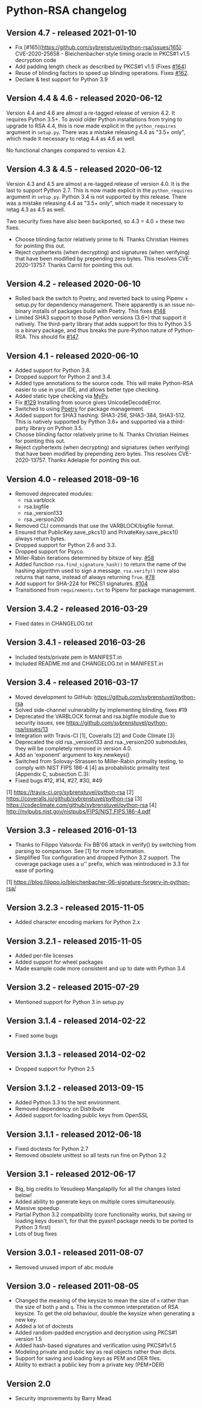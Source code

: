 # Python-RSA changelog

## Version 4.7 - released 2021-01-10

- Fix [#165](https://github.com/sybrenstuvel/python-rsa/issues/165]:
  CVE-2020-25658 - Bleichenbacher-style timing oracle in PKCS#1 v1.5 decryption
  code
- Add padding length check as described by PKCS#1 v1.5 (Fixes
  [#164](https://github.com/sybrenstuvel/python-rsa/issues/164))
- Reuse of blinding factors to speed up blinding operations.
  Fixes [#162](https://github.com/sybrenstuvel/python-rsa/issues/162).
- Declare & test support for Python 3.9


## Version 4.4 & 4.6 - released 2020-06-12

Version 4.4 and 4.6 are almost a re-tagged release of version 4.2. It requires
Python 3.5+. To avoid older Python installations from trying to upgrade to RSA
4.4, this is now made explicit in the `python_requires` argument in `setup.py`.
There was a mistake releasing 4.4 as "3.5+ only", which made it necessary to
retag 4.4 as 4.6 as well.

No functional changes compared to version 4.2.


## Version 4.3 & 4.5 - released 2020-06-12

Version 4.3 and 4.5 are almost a re-tagged release of version 4.0. It is the
last to support Python 2.7. This is now made explicit in the `python_requires`
argument in `setup.py`. Python 3.4 is not supported by this release. There was a
mistake releasing 4.4 as "3.5+ only", which made it necessary to retag 4.3 as
4.5 as well.

Two security fixes have also been backported, so 4.3 = 4.0 + these two fixes.

- Choose blinding factor relatively prime to N. Thanks Christian Heimes for pointing this out.
- Reject cyphertexts (when decrypting) and signatures (when verifying) that have
  been modified by prepending zero bytes. This resolves CVE-2020-13757. Thanks
  Carnil for pointing this out.


## Version 4.2 - released 2020-06-10

- Rolled back the switch to Poetry, and reverted back to using Pipenv + setup.py
  for dependency management. There apparently is an issue no-binary installs of
  packages build with Poetry. This fixes
  [#148](https://github.com/sybrenstuvel/python-rsa/issues/148)
- Limited SHA3 support to those Python versions (3.6+) that support it natively.
  The third-party library that adds support for this to Python 3.5 is a binary
  package, and thus breaks the pure-Python nature of Python-RSA.
  This should fix [#147](https://github.com/sybrenstuvel/python-rsa/issues/147).


## Version 4.1 - released 2020-06-10

- Added support for Python 3.8.
- Dropped support for Python 2 and 3.4.
- Added type annotations to the source code. This will make Python-RSA easier to use in
  your IDE, and allows better type checking.
- Added static type checking via [MyPy](http://mypy-lang.org/).
- Fix [#129](https://github.com/sybrenstuvel/python-rsa/issues/129) Installing from source
  gives UnicodeDecodeError.
- Switched to using [Poetry](https://poetry.eustace.io/) for package
  management.
- Added support for SHA3 hashing: SHA3-256, SHA3-384, SHA3-512. This
  is natively supported by Python 3.6+ and supported via a third-party
  library on Python 3.5.
- Choose blinding factor relatively prime to N. Thanks Christian Heimes for pointing this out.
- Reject cyphertexts (when decrypting) and signatures (when verifying) that have
  been modified by prepending zero bytes. This resolves CVE-2020-13757. Thanks
  Adelapie for pointing this out.


## Version 4.0 - released 2018-09-16

- Removed deprecated modules:
    - rsa.varblock
    - rsa.bigfile
    - rsa._version133
    - rsa._version200
- Removed CLI commands that use the VARBLOCK/bigfile format.
- Ensured that PublicKey.save_pkcs1() and PrivateKey.save_pkcs1() always return bytes.
- Dropped support for Python 2.6 and 3.3.
- Dropped support for Psyco.
- Miller-Rabin iterations determined by bitsize of key.
  [#58](https://github.com/sybrenstuvel/python-rsa/pull/58)
- Added function `rsa.find_signature_hash()` to return the name of the hashing
  algorithm used to sign a message. `rsa.verify()` now also returns that name,
  instead of always returning `True`.
  [#78](https://github.com/sybrenstuvel/python-rsa/issues/13)
- Add support for SHA-224 for PKCS1 signatures.
  [#104](https://github.com/sybrenstuvel/python-rsa/pull/104)
- Transitioned from `requirements.txt` to Pipenv for package management.


## Version 3.4.2 - released 2016-03-29

- Fixed dates in CHANGELOG.txt


## Version 3.4.1 - released 2016-03-26

- Included tests/private.pem in MANIFEST.in
- Included README.md and CHANGELOG.txt in MANIFEST.in


## Version 3.4 - released 2016-03-17

- Moved development to GitHub: https://github.com/sybrenstuvel/python-rsa
- Solved side-channel vulnerability by implementing blinding, fixes #19
- Deprecated the VARBLOCK format and rsa.bigfile module due to security issues, see
    https://github.com/sybrenstuvel/python-rsa/issues/13
- Integration with Travis-CI [1], Coveralls [2] and Code Climate [3]
- Deprecated the old rsa._version133 and rsa._version200 submodules, they will be
  completely removed in version 4.0.
- Add an 'exponent' argument to key.newkeys()
- Switched from Solovay-Strassen to Miller-Rabin primality testing, to
  comply with NIST FIPS 186-4 [4] as probabilistic primality test
  (Appendix C, subsection C.3):
- Fixed bugs #12, #14, #27, #30, #49

[1] https://travis-ci.org/sybrenstuvel/python-rsa
[2] https://coveralls.io/github/sybrenstuvel/python-rsa
[3] https://codeclimate.com/github/sybrenstuvel/python-rsa
[4] http://nvlpubs.nist.gov/nistpubs/FIPS/NIST.FIPS.186-4.pdf


## Version 3.3 - released 2016-01-13

- Thanks to Filippo Valsorda: Fix BB'06 attack in verify() by
  switching from parsing to comparison. See [1] for more information.
- Simplified Tox configuration and dropped Python 3.2 support. The
  coverage package uses a u'' prefix, which was reintroduced in 3.3
  for ease of porting.

[1] https://blog.filippo.io/bleichenbacher-06-signature-forgery-in-python-rsa/


## Version 3.2.3 - released 2015-11-05

- Added character encoding markers for Python 2.x


## Version 3.2.1 - released 2015-11-05

- Added per-file licenses
- Added support for wheel packages
- Made example code more consistent and up to date with Python 3.4


## Version 3.2 - released 2015-07-29

- Mentioned support for Python 3 in setup.py


## Version 3.1.4 - released 2014-02-22

- Fixed some bugs


## Version 3.1.3 - released 2014-02-02

- Dropped support for Python 2.5


## Version 3.1.2 - released 2013-09-15

- Added Python 3.3 to the test environment.
- Removed dependency on Distribute
- Added support for loading public keys from OpenSSL


## Version 3.1.1 - released 2012-06-18

- Fixed doctests for Python 2.7
- Removed obsolete unittest so all tests run fine on Python 3.2

## Version 3.1 - released 2012-06-17

- Big, big credits to Yesudeep Mangalapilly for all the changes listed
  below!
- Added ability to generate keys on multiple cores simultaneously.
- Massive speedup
- Partial Python 3.2 compatibility (core functionality works, but
  saving or loading keys doesn't, for that the pyasn1 package needs to
  be ported to Python 3 first)
- Lots of bug fixes



## Version 3.0.1 - released 2011-08-07

- Removed unused import of abc module


## Version 3.0 - released 2011-08-05

- Changed the meaning of the keysize to mean the size of ``n`` rather than
  the size of both ``p`` and ``q``. This is the common interpretation of
  RSA keysize. To get the old behaviour, double the keysize when generating a
  new key.
- Added a lot of doctests
- Added random-padded encryption and decryption using PKCS#1 version 1.5
- Added hash-based signatures and verification using PKCS#1v1.5
- Modeling private and public key as real objects rather than dicts.
- Support for saving and loading keys as PEM and DER files.
- Ability to extract a public key from a private key (PEM+DER)


## Version 2.0

- Security improvements by Barry Mead.
